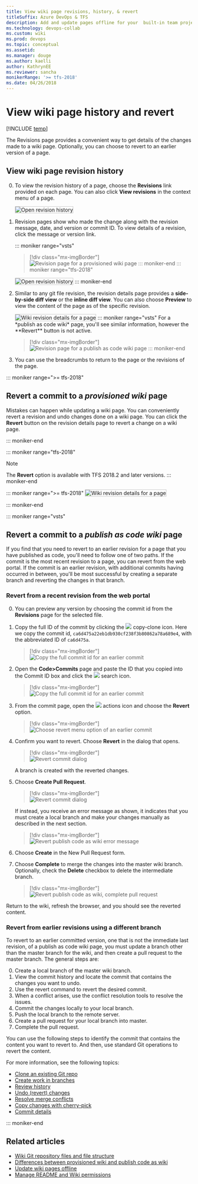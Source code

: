 ```yaml
---
title: View wiki page revisions, history, & revert
titleSuffix: Azure DevOps & TFS 
description: Add and update pages offline for your  built-in team project wiki 
ms.technology: devops-collab
ms.custom: wiki
ms.prod: devops
ms.topic: conceptual
ms.assetid: 
ms.manager: douge
ms.author: kaelli
author: KathrynEE
ms.reviewer: sancha
monikerRange: '>= tfs-2018'
ms.date: 04/26/2018  
---
```



# View wiki page history and revert

[!INCLUDE [temp](../../_shared/version-vsts-tfs-2018.md)]

The Revisions page provides a convenient way to get details of the changes made to a wiki page. Optionally, you can choose to revert to an earlier version of a page. 

<a id="view-revision-history"></a>
## View wiki page revision history  

0. To view the revision history of a page, choose the **Revisions** link provided on each page. You can also click **View revisions** in the context menu of a page.
 
	<img src="_img/wiki/click-revision.png" alt="Open revision history" style="border: 1px solid #C3C3C3;" />
 
0. Revision pages show who made the change along with the revision message, date, and version or commit ID. To view details of a revision, click the message or version link. 

	::: moniker range="vsts"
	> [!div class="mx-imgBorder"]  
	> ![Revision page for a provisioned wiki page](_img/wiki/revision-history-vsts.png)
	::: moniker-end
	::: moniker range="tfs-2018"
	<img src="_img/wiki/revision-history.png" alt="Open revision history" style="border: 1px solid #C3C3C3;" />
	::: moniker-end
0.	Similar to any git file revision, the revision details page provides a **side-by-side diff view** or the **inline diff view**. You can also choose **Preview** to view the content of the page as of the specific revision.

	<img src="_img/wiki/wiki-revision-details-2.png" alt="Wiki revision details for a page" style="border: 1px solid #C3C3C3;" />
	::: moniker range="vsts"
	For a *publish as code wiki* page, you'll see similar information, however the **Revert** button is not active. 

	> [!div class="mx-imgBorder"]  
	> ![Revision page for a publish as code wiki page](_img/wiki/view-history-publish-as-code.png)
	::: moniker-end
0. You can use the breadcrumbs to return to the page or the revisions of the page.

::: moniker range=">= tfs-2018"
<a id="revert-provision"></a>
## Revert a commit to a *provisioned wiki* page 

Mistakes can happen while updating a wiki page. You can conveniently revert a revision and undo changes done on a wiki page. You can click the **Revert** button on the revision details page to revert a change on a wiki page.

::: moniker-end

::: moniker range="tfs-2018"
> [!NOTE]   
> The **Revert** option is available with TFS 2018.2 and later versions. 
::: moniker-end

::: moniker range=">= tfs-2018"
<img src="_img/wiki/wiki-revert.png" alt="Wiki revision details for a page" style="border: 1px solid #C3C3C3;" />

::: moniker-end

::: moniker range="vsts"
<a id="revert-publish"></a>
## Revert a commit to a *publish as code wiki* page 

If you find that you need to revert to an earlier revision for a page that you have published as code, you'll need to follow one of two paths. If the commit is the most recent revision to a page, you can revert from the web portal. If the commit is an earlier revision, with additional commits having occurred in between, you'll be most successful by creating a separate branch and reverting the changes in that branch. 

### Revert from a recent revision from the web portal

0. You can preview any version by choosing the commit id from the **Revisions** page for the selected file.   

0. Copy the full ID of the commit by clicking the ![](../../_img/icons/copy-clone-icon.png) copy-clone icon.  Here we copy the commit id, `ca6d475a22eb1db930cf238f3b80862a78a689e4`, with the abbreviated ID of `ca6d475a`. 

	> [!div class="mx-imgBorder"]  
	> ![Copy the full commit id for an earlier commit](_img/wiki/revert-publish-as-code-copy-commit-id.png)

0. Open the **Code>Commits** page and paste the ID that you copied into the Commit ID box and click the ![](../../_img/icons/search-icon.png) search icon. 
 
	> [!div class="mx-imgBorder"]  
	> ![Copy the full commit id for an earlier commit](_img/wiki/revert-publish-as-code-paste-commit-id.png)
	
0. From the commit page, open the ![](../../_img/icons/actions-icon.png) actions icon and choose the **Revert** option.  

	> [!div class="mx-imgBorder"]  
	> ![Choose revert menu option of an earlier commit](_img/wiki/revert-publish-as-code-option.png)

0. Confirm you want to revert. Choose **Revert** in the dialog that opens.  

	> [!div class="mx-imgBorder"]  
	> ![Revert commit dialog](_img/wiki/revert-publish-as-code-commit-dialog.png)

	A branch is created with the reverted changes.

0. Choose **Create Pull Request**.  

	> [!div class="mx-imgBorder"]  
	> ![Revert commit dialog](_img/wiki/revert-publish-as-code-commit-confirm.png)
		
	If instead, you receive an error message as shown, it indicates that you must create a local branch and make your changes manually as described in the next section. 

	> [!div class="mx-imgBorder"]  
	> ![Revert publish code as wiki error message](_img/wiki/revert-publish-as-code-error-message.png) 

0. Choose **Create** in the New Pull Request form. 

0. Choose **Complete** to merge the changes into the master wiki branch. Optionally, check the **Delete** checkbox to delete the intermediate branch. 

	> [!div class="mx-imgBorder"]  
	> ![Revert publish code as wiki, complete pull request](_img/wiki/revert-complete-pull-request-dialog.png) 

Return to the wiki, refresh the browser, and you should see the reverted content. 



### Revert from earlier revisions using a different branch 
 
To revert to an earlier committed version, one that is not the immediate last revision, of a publish as code wiki page, you must update a branch other than the master branch for the wiki, and then create a pull request to the master branch. The general steps are: 

0.	Create a local branch of the master wiki branch.
0.	View the commit history and locate the commit that contains the changes you want to undo.
0.	Use the revert command to revert the desired commit.
0.	When a conflict arises, use the conflict resolution tools to resolve the issues.
0.	Commit the changes locally to your local branch.
0.	Push the local branch to the remote server.
0.	Create a pull request for your local branch into master.
0.	Complete the pull request.

You can use the following steps to identify the commit that contains the content you want to revert to. And then, use standard Git operations to revert the content. 

For more information, see the following topics: 

- [Clone an existing Git repo](../../repos/git/clone.md)  
- [Create work in branches](../../repos/git/branches.md)  
- [Review history](../../repos/git/review-history.md)  
- [Undo (revert) changes](../../repos/git/undo.md)
- [Resolve merge conflicts](../../repos/git/merging.md)
- [Copy changes with cherry-pick](../../repos/git/cherry-pick.md)
- [Commit details](../../repos/git/commit-details.md)


::: moniker-end


## Related articles

- [Wiki Git repository files and file structure](wiki-file-structure.md)
- [Differences between provisioned wiki and publish code as wiki](provisioned-vs-published-wiki.md)
- [Update wiki pages offline](wiki-update-offline.md)
- [Manage README and Wiki permissions](manage-readme-wiki-permissions.md) 